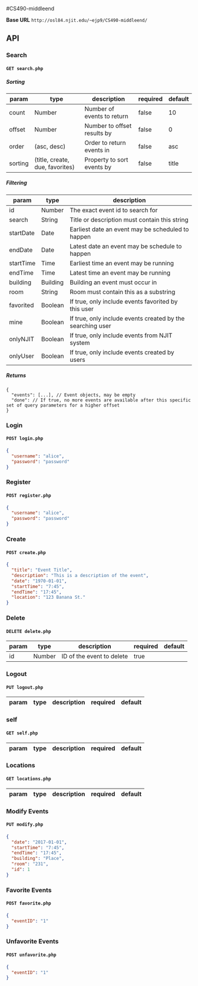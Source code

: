 #CS490-middleend

__Base URL__
`http://osl84.njit.edu/~ejp9/CS490-middleend/`

## API

### Search

#### `GET search.php`

##### Sorting

| param   | type                            | description                 | required | default |
|---------|---------------------------------|-----------------------------|----------|---------|
| count   | Number                          | Number of events to return  | false    | 10      |
| offset  | Number                          | Number to offset results by | false    | 0       |
| order   | (asc, desc)                     | Order to return events in   | false    | asc     |
| sorting | (title, create, due, favorites) | Property to sort events by  | false    | title   |


##### Filtering

| param     | type     | description                                                |
|-----------|----------|------------------------------------------------------------|
| id        | Number   | The exact event id to search for                           |
| search    | String   | Title or description must contain this string              |
| startDate | Date     | Earliest date an event may be scheduled to happen          |
| endDate   | Date     | Latest date an event may be schedule to happen             |
| startTime | Time     | Earliest time an event may be running                      |
| endTime   | Time     | Latest time an event may be running                        |
| building  | Building | Building an event must occur in                            |
| room      | String   | Room must contain this as a substring                      |
| favorited | Boolean  | If true, only include events favorited by this user        |
| mine      | Boolean  | If true, only include events created by the searching user |
| onlyNJIT  | Boolean  | If true, only include events from NJIT system              |
| onlyUser  | Boolean  | If true, only include events created by users              |

##### Returns

```
{
  "events": [...], // Event objects, may be empty
  "done": // If true, no more events are available after this specific set of query parameters for a higher offset
}
```


### Login

#### `POST login.php`

```json
{
  "username": "alice",
  "password": "password"
}
```

### Register

#### `POST register.php`

```json
{
  "username": "alice",
  "password": "password"
}
```

### Create

#### `POST create.php`

```json
{
  "title": "Event Title",
  "description": "This is a description of the event",
  "date": "1970-01-01",
  "startTime": "7:45",
  "endTime": "17:45",
  "location": "123 Banana St."
}
```

### Delete

#### `DELETE delete.php`

| param | type   | description               | required | default |
|-------|--------|---------------------------|----------|---------|
| id    | Number | ID of the event to delete | true     |         |

### Logout

#### `PUT logout.php`

| param | type   | description               | required | default |
|-------|--------|---------------------------|----------|---------|

### self

#### `GET self.php`

| param  | type   | description                 | required | default |
|--------|--------|-----------------------------|----------|---------|

### Locations

#### `GET locations.php`

| param  | type   | description                 | required | default |
|--------|--------|-----------------------------|----------|---------|

### Modify Events 

#### `PUT modify.php`

```json
{
  "date": "2017-01-01",
  "startTime": "7:45",
  "endTime": "17:45",
  "building": "Place",
  "room": "231",
  "id": 1
}
```

### Favorite Events 

#### `POST favorite.php`

```json
{
  "eventID": "1"
}
```

### Unfavorite Events 

#### `POST unfavorite.php`

```json
{
  "eventID": "1"
}
```
